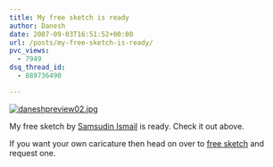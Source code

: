 ```yaml
---
title: My free sketch is ready
author: Danesh
date: 2007-09-03T16:51:52+00:00
url: /posts/my-free-sketch-is-ready/
pvc_views:
  - 7949
dsq_thread_id:
  - 889736490

---
```

[![daneshpreview02.jpg][1]][2]

My free sketch by [Samsudin Ismail][3] is ready. Check it out above.

If you want your own caricature then head on over to [free sketch][4] and request one.

 [1]: /wp-content/uploads/2007/09/daneshpreview02.jpg
 [2]: /wp-content/uploads/2007/09/daneshpreview02.jpg "daneshpreview02.jpg"
 [3]: http://myfreesketch.blogspot.com/
 [4]: http://myfreesketch.blogspot.com